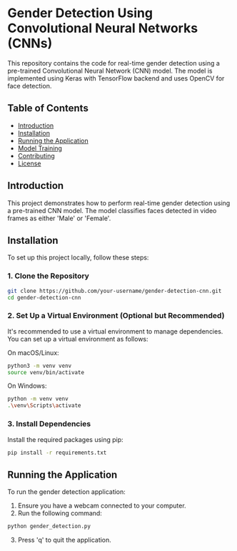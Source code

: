 # Gender Detection Using Convolutional Neural Networks (CNNs)

This repository contains the code for real-time gender detection using a pre-trained Convolutional Neural Network (CNN) model. The model is implemented using Keras with TensorFlow backend and uses OpenCV for face detection.

## Table of Contents
- [Introduction](#introduction)
- [Installation](#installation)
- [Running the Application](#running-the-application)
- [Model Training](#model-training)
- [Contributing](#contributing)
- [License](#license)

## Introduction
This project demonstrates how to perform real-time gender detection using a pre-trained CNN model. The model classifies faces detected in video frames as either 'Male' or 'Female'.

## Installation
To set up this project locally, follow these steps:

### 1. Clone the Repository
```bash
git clone https://github.com/your-username/gender-detection-cnn.git
cd gender-detection-cnn
```

### 2. Set Up a Virtual Environment (Optional but Recommended)
It's recommended to use a virtual environment to manage dependencies. You can set up a virtual environment as follows:

On macOS/Linux:
```bash
python3 -m venv venv
source venv/bin/activate
```

On Windows:
```bash
python -m venv venv
.\venv\Scripts\activate
```

### 3. Install Dependencies
Install the required packages using pip:
```bash
pip install -r requirements.txt
```

## Running the Application
To run the gender detection application:

1. Ensure you have a webcam connected to your computer.
2. Run the following command:
```bash
python gender_detection.py
```
3. Press 'q' to quit the application.

